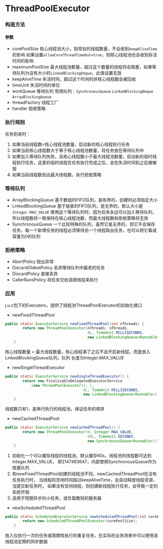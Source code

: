 # ThreadPoolExecutor

### 构造方法
#### 参数
- corePoolSize 
核心线程池大小，指常驻的线程数量，不会收到`keepAliveTime`的影响
如果设置`allowCoreThreadTimeOut=true`，则核心线程池也会收到存活时间的影响
- maximumPoolSize
最大线程池数量，超过这个数量的线程将会阻塞，如果等待队列为没有大小的`LinkedBlockingDeque`，此值设置无效
- keepAliveTime
失活时间，超过这个时间的非核心线程数会被回收
- timeUnit
失活时间的单位
- workQueue
等待队列 
常用队列：`SynchronousQueue` `LinkedBlockingDeque` `ArrayBlockingQueue`
- threadFactory
线程工厂
- handler
拒绝策略

### 执行规则
任务到来时：
1. 如果当前线程数<核心线程池数量，启动新的核心线程执行任务
2. 如果当前核心线程数大于等于核心线程池数量，将任务放在等待队列中
3. 如果加入等待队列失败，且核心线程数小于最大线程池数量，启动新的临时线程执行任务，这里的临时线程在任务执行完成之后，会在失活时间到之后被摧毁
4. 如果当前线程数到达最大线程数，执行拒绝策略

### 等待队列
- ArrayBlockingQueue
基于数组的FIFO队列，是有界的，创建时必须指定大小
- LinkedBlockingQueue
基于链表的FIFO队列，是无界的，默认大小是`Integer.MAX_VALUE`
使用这个等待队列时，因为任务永远可以加入等待队列，所以线程数将一致保持在核心线程池数，而最大线程数和拒绝策略将无效
- SynchronousQueue
一个比较特殊的队列，虽然它是无界的，但它不会保存任务，每一个新增任务的线程必须等待另一个线程取出任务，也可以把它看成容量为0的队列

### 拒绝策略
- AbortPolicy
抛出异常
- DiscardOldestPolicy
丢弃等待队列中最老的任务
- DiscardPolicy
直接丢弃
- CallerRunsPolicy
将任务交给调用线程来执行

### 应用
j.u.c包下的Executors，提供了线程池ThreadPoolExecutor的初始化接口
- newFixedThreadPool
```java
public static ExecutorService newFixedThreadPool(int nThreads) {
        return new ThreadPoolExecutor(nThreads, nThreads,
                                      0L, TimeUnit.MILLISECONDS,
                                      new LinkedBlockingQueue<Runnable>());
    }
```
核心线程数量 = 最大线程数量，核心线程满了之后不会开启新线程，而是放入LinkedBlockingQueue队列，队列
长度为Integer.MAX_VALUE

- newSingleThreadExecutor
```java
public static ExecutorService newSingleThreadExecutor() {
        return new FinalizableDelegatedExecutorService
            (new ThreadPoolExecutor(1, 1,
                                    0L, TimeUnit.MILLISECONDS,
                                    new LinkedBlockingQueue<Runnable>()));
    }
```
线程数只有1，是串行执行的线程池，保证任务的顺序

- newCachedThreadPool
```java
public static ExecutorService newCachedThreadPool() {
        return new ThreadPoolExecutor(0, Integer.MAX_VALUE,
                                      60L, TimeUnit.SECONDS,
                                      new SynchronousQueue<Runnable>());
    }
```
1. 初始化一个可以缓存线程的线程池，默认缓存60s，线程池的线程数可达到Integer.MAX_VALUE，
即2147483647，内部使用SynchronousQueue作为阻塞队列
2. 和newFixedThreadPool创建的线程池不同，newCachedThreadPool在没有任务执行时，
当线程的空闲时间超过keepAliveTime，会自动释放线程资源，当提交新任务时，
如果没有空闲线程，则创建新线程执行任务，会导致一定的系统开销
3. 适用于短期异步的小任务，或负载教轻的服务器

- newScheduledThreadPool
```java
public static ScheduledExecutorService newScheduledThreadPool(int corePoolSize) {
        return new ScheduledThreadPoolExecutor(corePoolSize);
    }
```
放入仅执行一次的任务或周期性执行的重复任务，在实际的业务场景中可以使用该线程池定期的同步数据
